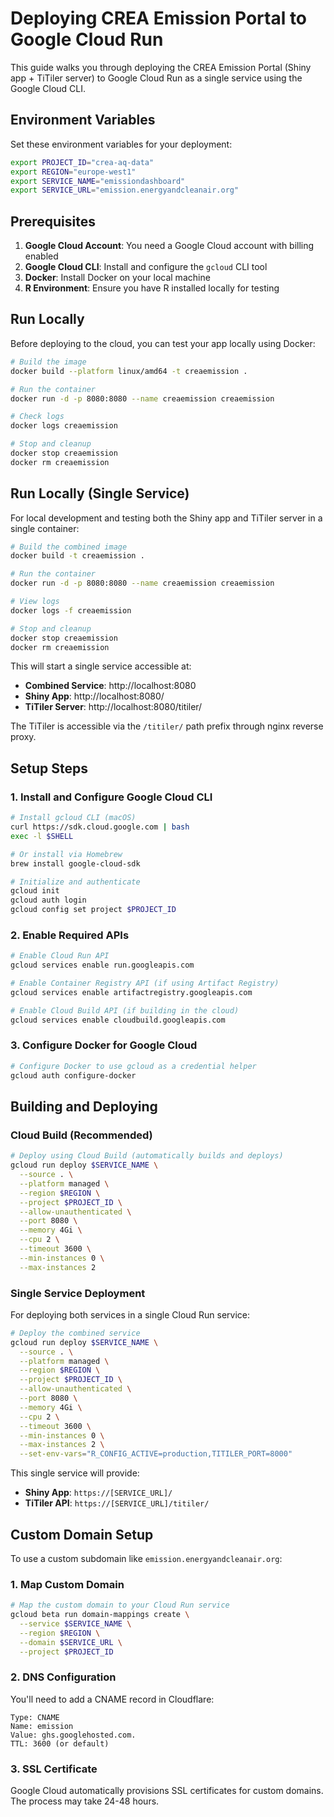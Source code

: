 # Deploying CREA Emission Portal to Google Cloud Run

This guide walks you through deploying the CREA Emission Portal (Shiny app + TiTiler server) to Google Cloud Run as a single service using the Google Cloud CLI.

## Environment Variables

Set these environment variables for your deployment:

```bash
export PROJECT_ID="crea-aq-data"
export REGION="europe-west1"
export SERVICE_NAME="emissiondashboard"
export SERVICE_URL="emission.energyandcleanair.org"
```

## Prerequisites

1. **Google Cloud Account**: You need a Google Cloud account with billing enabled
2. **Google Cloud CLI**: Install and configure the `gcloud` CLI tool
3. **Docker**: Install Docker on your local machine
4. **R Environment**: Ensure you have R installed locally for testing

## Run Locally

Before deploying to the cloud, you can test your app locally using Docker:

```bash
# Build the image
docker build --platform linux/amd64 -t creaemission .

# Run the container
docker run -d -p 8080:8080 --name creaemission creaemission

# Check logs
docker logs creaemission

# Stop and cleanup
docker stop creaemission
docker rm creaemission
```

## Run Locally (Single Service)

For local development and testing both the Shiny app and TiTiler server in a single container:

```bash
# Build the combined image
docker build -t creaemission .

# Run the container
docker run -d -p 8080:8080 --name creaemission creaemission

# View logs
docker logs -f creaemission

# Stop and cleanup
docker stop creaemission
docker rm creaemission
```

This will start a single service accessible at:
- **Combined Service**: http://localhost:8080
- **Shiny App**: http://localhost:8080/
- **TiTiler Server**: http://localhost:8080/titiler/

The TiTiler is accessible via the `/titiler/` path prefix through nginx reverse proxy.

## Setup Steps

### 1. Install and Configure Google Cloud CLI

```bash
# Install gcloud CLI (macOS)
curl https://sdk.cloud.google.com | bash
exec -l $SHELL

# Or install via Homebrew
brew install google-cloud-sdk

# Initialize and authenticate
gcloud init
gcloud auth login
gcloud config set project $PROJECT_ID
```

### 2. Enable Required APIs

```bash
# Enable Cloud Run API
gcloud services enable run.googleapis.com

# Enable Container Registry API (if using Artifact Registry)
gcloud services enable artifactregistry.googleapis.com

# Enable Cloud Build API (if building in the cloud)
gcloud services enable cloudbuild.googleapis.com
```

### 3. Configure Docker for Google Cloud

```bash
# Configure Docker to use gcloud as a credential helper
gcloud auth configure-docker
```

## Building and Deploying

### Cloud Build (Recommended)

```bash
# Deploy using Cloud Build (automatically builds and deploys)
gcloud run deploy $SERVICE_NAME \
  --source . \
  --platform managed \
  --region $REGION \
  --project $PROJECT_ID \
  --allow-unauthenticated \
  --port 8080 \
  --memory 4Gi \
  --cpu 2 \
  --timeout 3600 \
  --min-instances 0 \
  --max-instances 2
```

### Single Service Deployment

For deploying both services in a single Cloud Run service:

```bash
# Deploy the combined service
gcloud run deploy $SERVICE_NAME \
  --source . \
  --platform managed \
  --region $REGION \
  --project $PROJECT_ID \
  --allow-unauthenticated \
  --port 8080 \
  --memory 4Gi \
  --cpu 2 \
  --timeout 3600 \
  --min-instances 0 \
  --max-instances 2 \
  --set-env-vars="R_CONFIG_ACTIVE=production,TITILER_PORT=8000"
```

This single service will provide:
- **Shiny App**: `https://[SERVICE_URL]/`
- **TiTiler API**: `https://[SERVICE_URL]/titiler/`

## Custom Domain Setup

To use a custom subdomain like `emission.energyandcleanair.org`:

### 1. Map Custom Domain

```bash
# Map the custom domain to your Cloud Run service
gcloud beta run domain-mappings create \
  --service $SERVICE_NAME \
  --region $REGION \
  --domain $SERVICE_URL \
  --project $PROJECT_ID
```

### 2. DNS Configuration

You'll need to add a CNAME record in Cloudflare:

```
Type: CNAME
Name: emission
Value: ghs.googlehosted.com.
TTL: 3600 (or default)
```

### 3. SSL Certificate

Google Cloud automatically provisions SSL certificates for custom domains. The process may take 24-48 hours.
